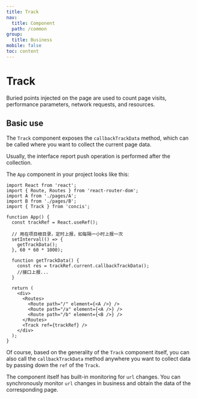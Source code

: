 ```yaml
---
title: Track
nav:
  title: Component
  path: /common
group:
  title: Business
mobile: false
toc: content
---
```


# Track

Buried points injected on the page are used to count page visits, performance parameters, network requests, and resources.

## Basic use

The `Track` component exposes the `callbackTrackData` method, which can be called where you want to collect the current page data.

Usually, the interface report push operation is performed after the collection.

<code src="./demos/index1.tsx"></code>

The `App` component in your project looks like this:

```
import React from 'react';
import { Route, Routes } from 'react-router-dom';
import A from './pages/A';
import B from './pages/B';
import { Track } from 'concis';

function App() {
  const trackRef = React.useRef();

  // 用在项目根目录，定时上报，如每隔一小时上报一次
  setInterval(() => {
    getTrackData();
  }, 60 * 60 * 1000);

  function getTrackData() {
    const res = trackRef.current.callbackTrackData();
    //接口上报...
  }

  return (
    <div>
      <Routes>
        <Route path="/" element={<A />} />
        <Route path="/a" element={<A />} />
        <Route path="/b" element={<B />} />
      </Routes>
      <Track ref={trackRef} />
    </div>
  );
}
```

Of course, based on the generality of the `Track` component itself, you can also call the `callbackTrackData` method anywhere you want to collect data by passing down the `ref` of the `Track`.

The component itself has built-in monitoring for `url` changes. You can synchronously monitor `url` changes in business and obtain the data of the corresponding page.
